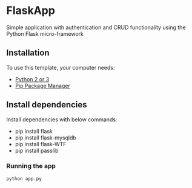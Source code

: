 # FlaskApp

Simple application with authentication and CRUD functionality using the Python Flask micro-framework

## Installation

To use this template, your computer needs:

- [Python 2 or 3](https://python.org)
- [Pip Package Manager](https://pypi.python.org/pypi)

## Install dependencies

Install dependencies with below commands:

- pip install flask 
- pip install flask-mysqldb
- pip install flask-WTF
- pip install passlib


### Running the app

```bash
python app.py
```

